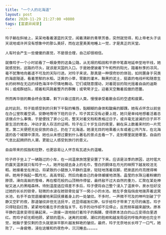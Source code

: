 ```yaml
---
title: "一个人的北海道"
layout: post
date: 2020-11-29 21:27:00 +0800
tags: [富婆异闻录]
---
```


	玲子躺在斜坡上，呆呆地看着湛蓝的天空，闻着清新的青草芳香，突然就觉得，和上帝老头子谈天说地或许并没有想象中的那么美好，而在这里美美地睡上一觉，才是真正的天堂。

	人有时会产生一些傻傻的直觉，不是很合理，自己却很相信。

	就像玲子一个小时前看了一眼身旁的这条公路，从无垠的稻田和平原中笔直地延申至地平线，她就感觉到，这路的尽头，就该是天国的入口。于是她便披着下午和煦的阳光，踏着秋季的凉风，毫不犹豫地向着遥不可及的天际行进。对玲子来说，那真是一种很奇妙的体验，如同置身于另类的海底隧道，看着葱郁的水稻，泛黄的小草，零散的灌木，黝黑的泥土，挺直的电线杆和随意生长的树林在无边的绿色海洋中尽情地舞动。它们或随意摆动，对着斑驳的阳光摇着自由的迪斯科；或成群结队，顺着和风跳着整齐的群舞；或茕茕孑立，迎着天空舞着孤傲的芭蕾。

	然而再华丽的舞会终会落幕，剩下兴奋过度的人类，慢慢承受着散会后的空虚和疲累。

	此时此刻，玲子能感受到的只剩下干裂的嘴唇，黏糊糊的身体和酸痛的脚踝。她有点怀念以前坐在办公室吹着空调，安静地等待下班的日子。玲子其实没有必要上班，她只是单纯地想着活着总该做点什么事情，于是便找了家小公司，整天对着文档和表格过日子。或许毫无波澜的日子并不是生活的常态，冲动才是人存活的证明。玲子在三十岁生日的夜里，躺在床上数着来时的一片荒芜，第二天便把无处安放的自己，扔在了北海道。她漫无目的地乘着火车或者公共汽车，在北海道的各个城镇中漂流。她也从未想过要到什么著名的景点去看一下，走到哪里就是哪里。自由的气息比起拥挤的人潮，更能让人感受到旅行的意义。

	自由带来的孤独和狂野，也更容易让人怀念有瓦遮头的温暖。

	玲子终于坐上了一辆路过的小车，在一间温泉旅馆里安置了下来。应该是淡季的原因，这时偌大的露天温泉就只有玲子一人。她开始褪去身上的毛巾，雪白的胴体在月光的映照下越发皎洁无暇。她接着坐在岸边，将紧致的小腿放入平静的温泉，轻轻地荡着双脚，把泉底的月亮搅得稀碎。她用手掬起一瓢月光，高高举起，然后向着自己的身体缓缓地洒落。晶莹的水珠沿着粉嫩的脖颈，滑向高耸的雪峰，再在樱花般的山顶稍作停留，最终敌不过大自然的重力，汇聚在某处神秘又迷人的黑暗森林。待到温度适应得差不多后，玲子便将自己整个浸入了温泉中，泉水恰好没过她的长长的锁骨，轻微的水波在她锁骨处留下一窝小小的水池。她左手食指俏皮地拨弄着这窝水池，右手不自觉底缓缓地来回抚摸着身上的一处皱纹。不多时，一声微不可及的呻吟划破了宁静又空旷的夜，那道皱纹非但无法抚平，还显得越发红肿，似乎给玲子带来了无尽的痛苦。玲子只得轻启红唇，紧紧地咬着左手的食指关节，右手的动作却不见停止，反而频率越来越快。原本平静的温泉变得狂暴起来，一浪接一浪地拍打着玲子的胸脯，使得原本洁白的山丘变得白里透红。而玲子却无暇他顾，紧锁的眉头，迷离的双眼，潮红的脸颊和越发局促的呼吸声她也完全不觉，她脑子里仅剩的念头就是抹平那片越发鲜艳的皱纹。最终，玲子无奈地长长呼了一口气，她败了，一身疲倦，浸在这暖和的夜色中，沉沉睡去。。。。。。
